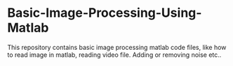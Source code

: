 # Basic-Image-Processing-Using-Matlab
This repository contains basic image processing matlab code files, like how to read image in matlab, reading video file. Adding or removing noise etc..
